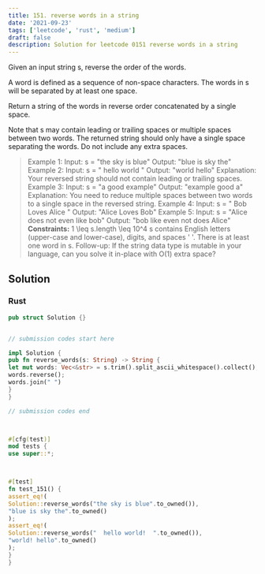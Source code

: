 ```yaml
---
title: 151. reverse words in a string
date: '2021-09-23'
tags: ['leetcode', 'rust', 'medium']
draft: false
description: Solution for leetcode 0151 reverse words in a string
---
```




Given an input string s, reverse the order of the words.

A word is defined as a sequence of non-space characters. The words in s will be separated by at least one space.

Return a string of the words in reverse order concatenated by a single space.

Note that s may contain leading or trailing spaces or multiple spaces between two words. The returned string should only have a single space separating the words. Do not include any extra spaces.



>   Example 1:
>   Input: s <TeX>=</TeX> "the sky is blue"
>   Output: "blue is sky the"
>   Example 2:
>   Input: s <TeX>=</TeX> "  hello world  "
>   Output: "world hello"
>   Explanation: Your reversed string should not contain leading or trailing spaces.
>   Example 3:
>   Input: s <TeX>=</TeX> "a good   example"
>   Output: "example good a"
>   Explanation: You need to reduce multiple spaces between two words to a single space in the reversed string.
>   Example 4:
>   Input: s <TeX>=</TeX> "  Bob    Loves  Alice   "
>   Output: "Alice Loves Bob"
>   Example 5:
>   Input: s <TeX>=</TeX> "Alice does not even like bob"
>   Output: "bob like even not does Alice"
**Constraints:**
>   	1 <TeX>\leq</TeX> s.length <TeX>\leq</TeX> 10^4
>   	s contains English letters (upper-case and lower-case), digits, and spaces ' '.
>   	There is at least one word in s.
>   Follow-up: If the string data type is mutable in your language, can you solve it in-place with O(1) extra space?


## Solution


### Rust
```rust
pub struct Solution {}


// submission codes start here

impl Solution {
pub fn reverse_words(s: String) -> String {
let mut words: Vec<&str> = s.trim().split_ascii_whitespace().collect();
words.reverse();
words.join(" ")
}
}

// submission codes end



#[cfg(test)]
mod tests {
use super::*;



#[test]
fn test_151() {
assert_eq!(
Solution::reverse_words("the sky is blue".to_owned()),
"blue is sky the".to_owned()
);
assert_eq!(
Solution::reverse_words("  hello world!  ".to_owned()),
"world! hello".to_owned()
);
}
}

```
